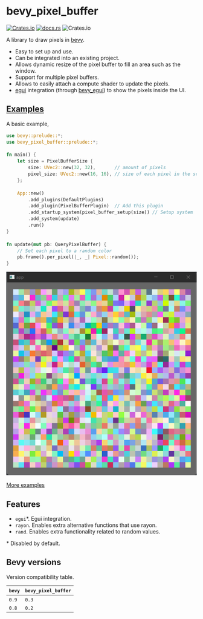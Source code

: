 # bevy_pixel_buffer

[![Crates.io](https://img.shields.io/crates/v/bevy_pixel_buffer)](https://crates.io/crates/bevy_pixel_buffer)
[![docs.rs](https://img.shields.io/docsrs/bevy_pixel_buffer)](https://docs.rs/bevy_pixel_buffer/)
![Crates.io](https://img.shields.io/crates/l/bevy_pixel_buffer)

A library to draw pixels in [bevy](https://crates.io/crates/bevy).

- Easy to set up and use.
- Can be integrated into an existing project.
- Allows dynamic resize of the pixel buffer to fill an area such as the window.
- Support for multiple pixel buffers.
- Allows to easily attach a compute shader to update the pixels.
- [egui](https://crates.io/crates/egui) integration (through [bevy_egui](https://crates.io/crates/bevy_egui)) to show the pixels inside the UI.

## [Examples](./examples/)

A basic example,

```rust
use bevy::prelude::*;
use bevy_pixel_buffer::prelude::*;

fn main() {
    let size = PixelBufferSize {
        size: UVec2::new(32, 32),       // amount of pixels
        pixel_size: UVec2::new(16, 16), // size of each pixel in the screen
    };

    App::new()
        .add_plugins(DefaultPlugins)
        .add_plugin(PixelBufferPlugin)  // Add this plugin
        .add_startup_system(pixel_buffer_setup(size)) // Setup system
        .add_system(update)
        .run()
}

fn update(mut pb: QueryPixelBuffer) {
    // Set each pixel to a random color
    pb.frame().per_pixel(|_, _| Pixel::random());
}
```

![Basic example output](./images/basic.png)

[More examples](./examples/)

## Features

- `egui`\*. Egui integration.
- `rayon`. Enables extra alternative functions that use rayon.
- `rand`. Enables extra functionality related to random values.

\* Disabled by default.

## Bevy versions

Version compatibility table.

| `bevy` | `bevy_pixel_buffer` |
| ------ | ------------------- |
| `0.9`  | `0.3`               |
| `0.8`  | `0.2`               |
